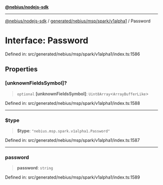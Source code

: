 [**@nebius/nodejs-sdk**](../../../../../../README.md)

***

[@nebius/nodejs-sdk](../../../../../../README.md) / [generated/nebius/msp/spark/v1alpha1](../README.md) / Password

# Interface: Password

Defined in: src/generated/nebius/msp/spark/v1alpha1/index.ts:1586

## Properties

### \[unknownFieldsSymbol\]?

> `optional` **\[unknownFieldsSymbol\]**: `Uint8Array`\<`ArrayBufferLike`\>

Defined in: src/generated/nebius/msp/spark/v1alpha1/index.ts:1588

***

### $type

> **$type**: `"nebius.msp.spark.v1alpha1.Password"`

Defined in: src/generated/nebius/msp/spark/v1alpha1/index.ts:1587

***

### password

> **password**: `string`

Defined in: src/generated/nebius/msp/spark/v1alpha1/index.ts:1589
